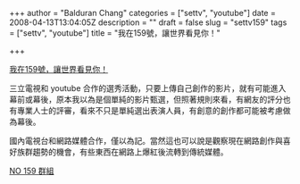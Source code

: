 +++
author = "Balduran Chang"
categories = ["settv", "youtube"]
date = 2008-04-13T13:04:05Z
description = ""
draft = false
slug = "settv159"
tags = ["settv", "youtube"]
title = "我在159號，讓世界看見你！"

+++


[我在159號，讓世界看見你！](http://www.settv.com.tw/no159/)

三立電視和 youtube 合作的選秀活動，只要上傳自己創作的影片，就有可能進入幕前或幕後，原本我以為是個單純的影片甄選，但照著規則來看，有網友的評分也有專業人士的評審，看來不只是單純選出表演人員，有創意的創作都可能被考慮做為幕後。

國內電視台和網路媒體合作，僅以為記。當然這也可以說是觀察現在網路創作與喜好族群趨勢的機會，有些東西在網路上爆紅後流轉到傳統媒體。

[NO 159 群組](http://tw.youtube.com/groups_videos?name=no159)

